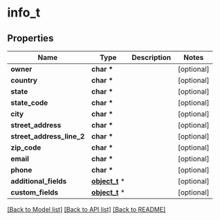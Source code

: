 # info_t

## Properties
Name | Type | Description | Notes
------------ | ------------- | ------------- | -------------
**owner** | **char \*** |  | [optional] 
**country** | **char \*** |  | [optional] 
**state** | **char \*** |  | [optional] 
**state_code** | **char \*** |  | [optional] 
**city** | **char \*** |  | [optional] 
**street_address** | **char \*** |  | [optional] 
**street_address_line_2** | **char \*** |  | [optional] 
**zip_code** | **char \*** |  | [optional] 
**email** | **char \*** |  | [optional] 
**phone** | **char \*** |  | [optional] 
**additional_fields** | [**object_t**](.md) \* |  | [optional] 
**custom_fields** | [**object_t**](.md) \* |  | [optional] 

[[Back to Model list]](../README.md#documentation-for-models) [[Back to API list]](../README.md#documentation-for-api-endpoints) [[Back to README]](../README.md)


